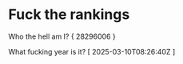 # Fuck the rankings

Who the hell am I?
{ 28296006 }

What fucking year is it?
[ 2025-03-10T08:26:40Z ]
